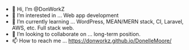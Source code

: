 - 👋 Hi, I’m @DonWorkZ
- 👀 I’m interested in ... Web app development
- 🌱 I’m currently learning ... WordPress, MEAN/MERN stack, CI, Laravel, AWS, etc. Full stack web.
- 💞️ I’m looking to collaborate on ... long-term position.
- 📫 How to reach me ... https://donworkz.github.io/DonelleMoore/

<!---
DonWorkZ/DonWorkZ is a ✨ special ✨ repository because its `README.md` (this file) appears on your GitHub profile.
You can click the Preview link to take a look at your changes.
--->
